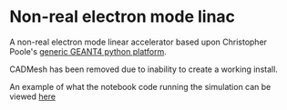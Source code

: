 # Non-real electron mode linac 

A non-real electron mode linear accelerator based upon Christopher Poole's [generic GEANT4 python platform](https://github.com/christopherpoole/linac).

CADMesh has been removed due to inability to create a working install.

An example of what the notebook code running the simulation can be viewed [here](http://nbviewer.ipython.org/github/SimonBiggs/linac/blob/master/main.ipynb)
